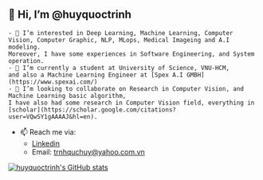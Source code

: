 ## 👋 Hi, I’m @huyquoctrinh

```
- 👀 I’m interested in Deep Learning, Machine Learning, Computer Vision, Computer Graphic, NLP, MLops, Medical Imageing and A.I modeling. 
Moreover, I have some experiences in Software Engineering, and System operation. 
- 🌱 I’m currently a student at University of Science, VNU-HCM, 
and also a Machine Learning Engineer at [Spex A.I GMBH](https://www.spexai.com/)
- 💞️ I’m looking to collaborate on Research in Computer Vision, and Machine Learning basic algorithm, 
I have also had some research in Computer Vision field, everything in [scholar](https://scholar.google.com/citations?user=VQwSY1gAAAAJ&hl=en).
```

- 📫 Reach me via:
  - [Linkedin](https://www.linkedin.com/in/huy-quoc-450459161/?fbclid=IwAR0OIUwt7P_bWN3D2bDNtJynBrQljfyv6mwVLQwKyl-SG16mxOROdW_SFeg)
  - Email: trnhquchuy@yahoo.com.vn
  
[![huyquoctrinh's GitHub stats](https://github-readme-stats.vercel.app/api?username=huyquoctrinh&&show_icons=true&)](https://github.com/huyquoctrinh/github-readme-stats)
<!---
huyquoctrinh/huyquoctrinh is a ✨ special ✨ repository because its `README.md` (this file) appears on your GitHub profile.
You can click the Preview link to take a look at your changes.
--->
